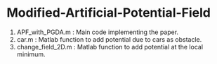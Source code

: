 # Modified-Artificial-Potential-Field

1. APF_with_PGDA.m : Main code implementing the paper.
2. car.m : Matlab function to add potential due to cars as obstacle.
3. change_field_2D.m : Matlab function to add potential at the local minimum.

